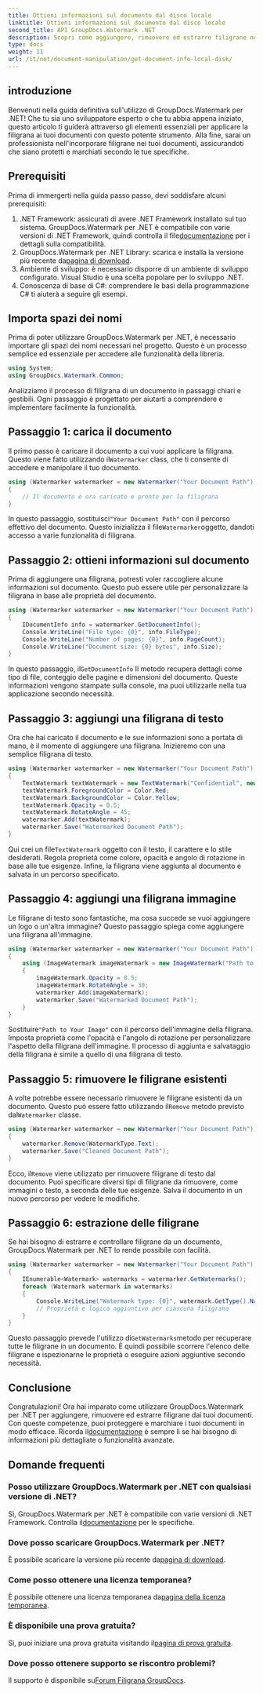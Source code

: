 ```yaml
---
title: Ottieni informazioni sul documento dal disco locale
linktitle: Ottieni informazioni sul documento dal disco locale
second_title: API GroupDocs.Watermark .NET
description: Scopri come aggiungere, rimuovere ed estrarre filigrane nei documenti utilizzando GroupDocs per .NET con questa guida passo passo completa.
type: docs
weight: 11
url: /it/net/document-manipulation/get-document-info-local-disk/
---
```

## introduzione
Benvenuti nella guida definitiva sull'utilizzo di GroupDocs.Watermark per .NET! Che tu sia uno sviluppatore esperto o che tu abbia appena iniziato, questo articolo ti guiderà attraverso gli elementi essenziali per applicare la filigrana ai tuoi documenti con questo potente strumento. Alla fine, sarai un professionista nell'incorporare filigrane nei tuoi documenti, assicurandoti che siano protetti e marchiati secondo le tue specifiche.
## Prerequisiti
Prima di immergerti nella guida passo passo, devi soddisfare alcuni prerequisiti:
1.  .NET Framework: assicurati di avere .NET Framework installato sul tuo sistema. GroupDocs.Watermark per .NET è compatibile con varie versioni di .NET Framework, quindi controlla il file[documentazione](https://reference.groupdocs.com/Watermark/net/) per i dettagli sulla compatibilità.
2.  GroupDocs.Watermark per .NET Library: scarica e installa la versione più recente da[pagina di download](https://releases.groupdocs.com/Watermark/net/).
3. Ambiente di sviluppo: è necessario disporre di un ambiente di sviluppo configurato. Visual Studio è una scelta popolare per lo sviluppo .NET.
4. Conoscenza di base di C#: comprendere le basi della programmazione C# ti aiuterà a seguire gli esempi.
## Importa spazi dei nomi
Prima di poter utilizzare GroupDocs.Watermark per .NET, è necessario importare gli spazi dei nomi necessari nel progetto. Questo è un processo semplice ed essenziale per accedere alle funzionalità della libreria.
```csharp
using System;
using GroupDocs.Watermark.Common;
```
Analizziamo il processo di filigrana di un documento in passaggi chiari e gestibili. Ogni passaggio è progettato per aiutarti a comprendere e implementare facilmente la funzionalità.
## Passaggio 1: carica il documento
 Il primo passo è caricare il documento a cui vuoi applicare la filigrana. Questo viene fatto utilizzando il`Watermarker` class, che ti consente di accedere e manipolare il tuo documento.
```csharp
using (Watermarker watermarker = new Watermarker("Your Document Path"))
{
    // Il documento è ora caricato e pronto per la filigrana
}
```
 In questo passaggio, sostituisci`"Your Document Path"` con il percorso effettivo del documento. Questo inizializza il file`Watermarker`oggetto, dandoti accesso a varie funzionalità di filigrana.
## Passaggio 2: ottieni informazioni sul documento
Prima di aggiungere una filigrana, potresti voler raccogliere alcune informazioni sul documento. Questo può essere utile per personalizzare la filigrana in base alle proprietà del documento.

```csharp
using (Watermarker watermarker = new Watermarker("Your Document Path"))
{
    IDocumentInfo info = watermarker.GetDocumentInfo();
    Console.WriteLine("File type: {0}", info.FileType);
    Console.WriteLine("Number of pages: {0}", info.PageCount);
    Console.WriteLine("Document size: {0} bytes", info.Size);
}
```
 In questo passaggio, il`GetDocumentInfo` Il metodo recupera dettagli come tipo di file, conteggio delle pagine e dimensioni del documento. Queste informazioni vengono stampate sulla console, ma puoi utilizzarle nella tua applicazione secondo necessità.
## Passaggio 3: aggiungi una filigrana di testo
Ora che hai caricato il documento e le sue informazioni sono a portata di mano, è il momento di aggiungere una filigrana. Inizieremo con una semplice filigrana di testo.

```csharp
using (Watermarker watermarker = new Watermarker("Your Document Path"))
{
    TextWatermark textWatermark = new TextWatermark("Confidential", new Font("Arial", 36));
    textWatermark.ForegroundColor = Color.Red;
    textWatermark.BackgroundColor = Color.Yellow;
    textWatermark.Opacity = 0.5;
    textWatermark.RotateAngle = 45;
    watermarker.Add(textWatermark);
    watermarker.Save("Watermarked Document Path");
}
```
 Qui crei un file`TextWatermark` oggetto con il testo, il carattere e lo stile desiderati. Regola proprietà come colore, opacità e angolo di rotazione in base alle tue esigenze. Infine, la filigrana viene aggiunta al documento e salvata in un percorso specificato.
## Passaggio 4: aggiungi una filigrana immagine
Le filigrane di testo sono fantastiche, ma cosa succede se vuoi aggiungere un logo o un'altra immagine? Questo passaggio spiega come aggiungere una filigrana all'immagine.

```csharp
using (Watermarker watermarker = new Watermarker("Your Document Path"))
{
    using (ImageWatermark imageWatermark = new ImageWatermark("Path to Your Image"))
    {
        imageWatermark.Opacity = 0.5;
        imageWatermark.RotateAngle = 30;
        watermarker.Add(imageWatermark);
        watermarker.Save("Watermarked Document Path");
    }
}
```
 Sostituire`"Path to Your Image"` con il percorso dell'immagine della filigrana. Imposta proprietà come l'opacità e l'angolo di rotazione per personalizzare l'aspetto della filigrana dell'immagine. Il processo di aggiunta e salvataggio della filigrana è simile a quello di una filigrana di testo.
## Passaggio 5: rimuovere le filigrane esistenti
 A volte potrebbe essere necessario rimuovere le filigrane esistenti da un documento. Questo può essere fatto utilizzando il`Remove` metodo previsto dal`Watermarker` classe.

```csharp
using (Watermarker watermarker = new Watermarker("Your Document Path"))
{
    watermarker.Remove(WatermarkType.Text);
    watermarker.Save("Cleaned Document Path");
}
```
 Ecco, il`Remove` viene utilizzato per rimuovere filigrane di testo dal documento. Puoi specificare diversi tipi di filigrane da rimuovere, come immagini o testo, a seconda delle tue esigenze. Salva il documento in un nuovo percorso per vedere le modifiche.
## Passaggio 6: estrazione delle filigrane
Se hai bisogno di estrarre e controllare filigrane da un documento, GroupDocs.Watermark per .NET lo rende possibile con facilità.

```csharp
using (Watermarker watermarker = new Watermarker("Your Document Path"))
{
    IEnumerable<Watermark> watermarks = watermarker.GetWatermarks();
    foreach (Watermark watermark in watermarks)
    {
        Console.WriteLine("Watermark type: {0}", watermark.GetType().Name);
        // Proprietà e logica aggiuntive per ciascuna filigrana
    }
}
```
 Questo passaggio prevede l'utilizzo di`GetWatermarks`metodo per recuperare tutte le filigrane in un documento. È quindi possibile scorrere l'elenco delle filigrane e ispezionarne le proprietà o eseguire azioni aggiuntive secondo necessità.
## Conclusione
 Congratulazioni! Ora hai imparato come utilizzare GroupDocs.Watermark per .NET per aggiungere, rimuovere ed estrarre filigrane dai tuoi documenti. Con queste competenze, puoi proteggere e marchiare i tuoi documenti in modo efficace. Ricorda il[documentazione](https://reference.groupdocs.com/Watermark/net/) è sempre lì se hai bisogno di informazioni più dettagliate o funzionalità avanzate.
## Domande frequenti
### Posso utilizzare GroupDocs.Watermark per .NET con qualsiasi versione di .NET?
 Sì, GroupDocs.Watermark per .NET è compatibile con varie versioni di .NET Framework. Controlla il[documentazione](https://reference.groupdocs.com/Watermark/net/) per le specifiche.
### Dove posso scaricare GroupDocs.Watermark per .NET?
 È possibile scaricare la versione più recente da[pagina di download](https://releases.groupdocs.com/Watermark/net/).
### Come posso ottenere una licenza temporanea?
 È possibile ottenere una licenza temporanea da[pagina della licenza temporanea](https://purchase.groupdocs.com/temporary-license/).
### È disponibile una prova gratuita?
 Sì, puoi iniziare una prova gratuita visitando il[pagina di prova gratuita](https://releases.groupdocs.com/).
### Dove posso ottenere supporto se riscontro problemi?
 Il supporto è disponibile su[Forum Filigrana GroupDocs](https://forum.groupdocs.com/c/watermark/19).